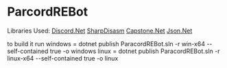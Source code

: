 # ParcordREBot

Libraries Used: [Discord.Net](https://github.com/discord-net/Discord.Net) [SharpDisasm](https://github.com/spazzarama/SharpDisasm) [Capstone.Net](https://github.com/9ee1/Capstone.NET) [Json.Net](https://www.newtonsoft.com/json)

to build it run 
windows = dotnet publish ParacordREBot.sln -r win-x64 --self-contained true -o windows
linux = dotnet publish ParacordREBot.sln -r linux-x64 --self-contained true -o linux
